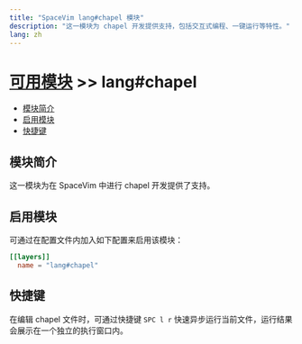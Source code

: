 ```yaml
---
title: "SpaceVim lang#chapel 模块"
description: "这一模块为 chapel 开发提供支持，包括交互式编程、一键运行等特性。"
lang: zh
---
```


# [可用模块](../../) >> lang#chapel

<!-- vim-markdown-toc GFM -->

- [模块简介](#模块简介)
- [启用模块](#启用模块)
- [快捷键](#快捷键)

<!-- vim-markdown-toc -->

## 模块简介

这一模块为在 SpaceVim 中进行 chapel 开发提供了支持。

## 启用模块

可通过在配置文件内加入如下配置来启用该模块：

```toml
[[layers]]
  name = "lang#chapel"
```

## 快捷键

在编辑 chapel 文件时，可通过快捷键 `SPC l r` 快速异步运行当前文件，运行结果会展示在一个独立的执行窗口内。


